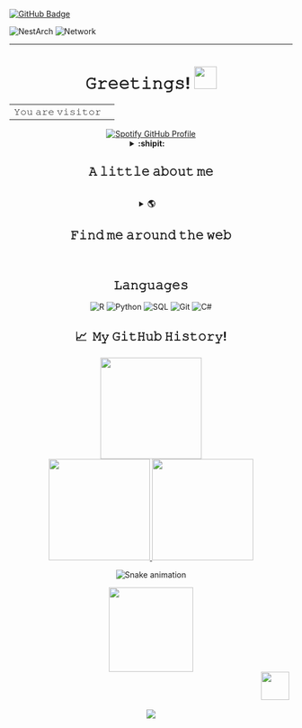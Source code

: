 [![GitHub Badge](https://img.shields.io/github/followers/mrairjordan27?style=social)](https://github.com/mrairjordan27?tab=followers)

<!-- OLD VISITOR BADGE ![visitor Badge](https://visitor-badge.glitch.me/badge?page_id=Gchism94.Gchism94&left_text=Visitors) -->

![NestArch](https://github.com/mrairjordan27/Nest_Arch_ColonyOrganization/blob/main/Figures/NestArchFig.png)
![Network](https://github.com/mrairjordan27/Nest_Arch_ColonyOrganization/blob/7814921f7ffe20ef07ec0a5557c57bed1e905fd0/Figures/Network.jpg)

***

<h1 align="center">𝙶𝚛𝚎𝚎𝚝𝚒𝚗𝚐𝚜! <img src="https://media.giphy.com/media/hvRJCLFzcasrR4ia7z/giphy.gif" width="40"></h1>

<div align="center">
<table>
  <tr>
    <td>𝚈𝚘𝚞 𝚊𝚛𝚎 𝚟𝚒𝚜𝚒𝚝𝚘𝚛</td>
    <td><img src="https://profile-counter.glitch.me/mrairjordan27/count.svg" alt="" /></td>
  </tr>
</table>
</div>

<div align="center">
  <a href="https://git.io/typing-svg" target="_blank">
    <img src="https://readme-typing-svg.herokuapp.com?font=Goldman&weight=500&size=22&duration=3000&pause=500&color=1D6685&multiline=true&width=650&height=140&lines=%24+who+am+I;mrairjordan27;%5BAKA+Michael+Lord%5D%F0%9F%A4%98;University+Of+Arizona+Alumni+%7C+Gamer+%7C+Sports+Fan;Thanks+for+visiting!+%F0%9F%92%9B" alt="Spotify GitHub Profile" />
  </a>
</div>
  

<details align="center">
  <summary><b>:shipit: &nbsp; &nbsp;<h2> 𝙰 𝚕𝚒𝚝𝚝𝚕𝚎 𝚊𝚋𝚘𝚞𝚝 𝚖𝚎 </h2> &nbsp;&nbsp;&nbsp; </b></summary>

<div align="left">
  
```R
InformationScienceTechnologyMajor <- setRefClass(
  "InformationScienceTechnologyMajor",
  fields = list(
    name = "character",
    role = "character",
    hobby = "character"
  ),
  methods = list(
    initialize = function() {
      name <<- "Michael Lord"
      role <<- "University of Arizona Alumni"
      hobby <<- "Gaming"
    }
  )
)

say_hi <- function(ds_edu) {
  print(paste0("Passionate ", ds_edu$role, " Graduated with a degree in Information Science Technology with an emphasis in interactive and immersive tech."))
  print("Adept at manipulating datasets to provide key information.")
  print("Creating graphs to display essential information.")
  print("Developing 3D & 2D games in Unity using resources such as C#, Blender, Substance Painter, and Quixel Bridge.")
  print("Committed to sharing knowledge and guiding others on their journeys.")
  print("Driven to provide the best possible output.")
  print("Thanks for reading!")
}

ds_edu <- InformationScienceTechnologyMajor$new()
say_hi(ds_edu) 
```
          
</div>
          
<div align="center">          
<h3>𝚈𝚘𝚞 𝚌𝚊𝚗 𝚕𝚎𝚊𝚛𝚗 𝚊 𝚕𝚘𝚝 𝚊𝚋𝚘𝚞𝚝 𝚖𝚎 𝚏𝚛𝚘𝚖 𝚠𝚑𝚊𝚝 𝙸 𝚕𝚒𝚜𝚝𝚎𝚗 𝚝𝚘!</h3>
  
  <a href="https://spotify-github-profile.vercel.app/api/view?uid=urpdt8zjkq63vzgwphnceq2m7&redirect=true" target="_blank">
    <img src="https://spotify-github-profile.vercel.app/api/view?uid=urpdt8zjkq63vzgwphnceq2m7&cover_image=true&theme=default&show_offline=false&background_color=1b2932&interchange=true&bar_color=008ae6" alt="Spotify GitHub Profile" />
  </a>
</div>

</details>


<details align="center">
  <summary><b> 🌎 &nbsp; &nbsp;<h2>𝙵𝚒𝚗𝚍 𝚖𝚎 𝚊𝚛𝚘𝚞𝚗𝚍 𝚝𝚑𝚎 𝚠𝚎𝚋 </h2> &nbsp;&nbsp;&nbsp; </b></summary>
<p>
  <a href="mailto:white.lord27@yahoo.com"><img src="https://img.shields.io/badge/white.lord27@yahoo.com-red?style=for-the-badge&logo=Gmail&logoColor=white&link=mailto:white.lord27@yahoo.com" alt="white.lord27@yahoo.com" /></a> 
  <a href="https://www.linkedin.com/in/michaellord27/"><img src="https://img.shields.io/badge/michael--lord-0a66c2?style=for-the-badge&logo=linkedin&logoColor=white&link=https://www.linkedin.com/in/michaellord27/" alt="michael-lord" /></a>
  <a href="https://github.com/mrairjordan27"><img src="https://img.shields.io/badge/mrairjordan27-black?style=for-the-badge&logo=github&logoColor=white&link=https://github.com/mrairjordan27" alt="mrairjordan27" /></a>
  
  <br>

   <a href="https://michaellord.itch.io/dash/"><img src="https://img.shields.io/badge/Published%20Games%20%F0%9F%92%BC-38678f?style=for-the-badge&logo=itch.io&labelColor=black&color=white&link=https://michaellord.itch.io/dash//" alt="Published Games" /></a>

</p>
</details>

<div align="center">
<h2>𝙻𝚊𝚗𝚐𝚞𝚊𝚐𝚎𝚜</h2>
  
![R](https://img.shields.io/badge/-R-000?&style=for-the-badge&logo=R)
![Python](https://img.shields.io/badge/-Python-000?&style=for-the-badge&logo=Python)
![SQL](https://img.shields.io/badge/-SQL-000?&style=for-the-badge&logo=MySQL)
![Git](https://img.shields.io/badge/-git-000?&style=for-the-badge&logo=git)
![C#](https://img.shields.io/badge/c%23-black?style=for-the-badge&logo=c%23)



  
<h2> 📈 &nbsp;𝙼𝚢 𝙶𝚒𝚝𝙷𝚞𝚋 𝙷𝚒𝚜𝚝𝚘𝚛𝚢!</h2>
<a href="https://github.com/mrairjordan27">
  
  <img height="180em" src="https://streak-stats.demolab.com?user=mrairjordan27&theme=noctis-minimus&fire=008AE6&ring=38678F" class="center"/>
  <br>
  <img height="180em" src="https://github-readme-stats-git-masterrstaa-rickstaa.vercel.app/api?username=mrairjordan27&theme=noctis_minimus&show_icons=true" />
  <img height="180em" src="https://github-readme-stats-git-masterrstaa-rickstaa.vercel.app/api/top-langs/?username=mrairjordan27&theme=noctis_minimus&layout=compact" />
</a>

![Snake animation](https://github.com/Gchism94/Gchism94/raw/output/github-contribution-grid-snake-dark.svg?palette=github-dark)

<!--🪳ROACH&🕷️SPIDER--> 
<p align="center">
<img src="https://media.giphy.com/media/2fC8cduAc35UIAxHDE/giphy.gif" width="150">&nbsp;&nbsp;&nbsp;&nbsp;&nbsp;&nbsp;&nbsp;&nbsp;&nbsp;&nbsp;&nbsp;&nbsp;&nbsp;&nbsp;&nbsp;&nbsp;&nbsp;&nbsp;&nbsp;&nbsp;&nbsp;&nbsp;&nbsp;&nbsp;&nbsp;&nbsp;&nbsp;&nbsp;&nbsp;&nbsp;&nbsp;&nbsp;&nbsp;&nbsp;&nbsp;&nbsp;&nbsp;&nbsp;&nbsp;&nbsp;&nbsp;&nbsp;&nbsp;&nbsp;&nbsp;&nbsp;&nbsp;&nbsp;&nbsp;&nbsp;&nbsp;&nbsp;&nbsp;&nbsp;&nbsp;&nbsp;&nbsp;&nbsp;&nbsp;&nbsp;&nbsp;&nbsp;&nbsp;&nbsp;&nbsp;&nbsp;&nbsp;&nbsp;&nbsp;&nbsp;&nbsp;&nbsp;&nbsp;&nbsp;&nbsp;&nbsp;&nbsp;&nbsp;&nbsp;&nbsp;&nbsp;&nbsp;&nbsp;&nbsp;&nbsp;&nbsp;&nbsp;&nbsp;&nbsp;&nbsp;&nbsp;&nbsp;&nbsp;&nbsp;&nbsp;&nbsp;&nbsp;&nbsp;&nbsp;&nbsp;&nbsp;&nbsp;&nbsp;&nbsp;&nbsp;&nbsp;&nbsp;&nbsp;&nbsp;&nbsp;&nbsp;&nbsp;<img src="https://c.tenor.com/3dgbcMt6Kx4AAAAi/spider-insect.gif" width="50">


<p align="center">
  <img src="https://capsule-render.vercel.app/api?type=waving&color=gradient&height=100&section=footer"/>
</p>
</div>

